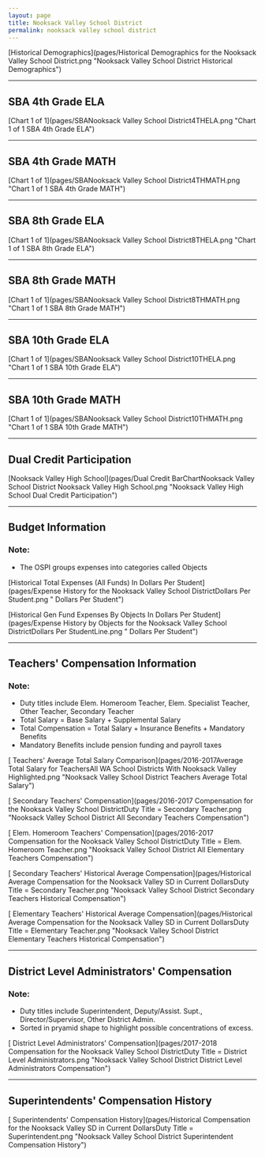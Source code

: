 ```yaml
---
layout: page
title: Nooksack Valley School District
permalink: nooksack valley school district
---
```



[Historical Demographics](pages/Historical Demographics for the Nooksack Valley School District.png "Nooksack Valley School District Historical Demographics")

___

## SBA 4th Grade ELA

[Chart 1 of 1](pages/SBANooksack Valley School District4THELA.png "Chart 1 of 1 SBA 4th Grade ELA")


___

## SBA 4th Grade MATH

[Chart 1 of 1](pages/SBANooksack Valley School District4THMATH.png "Chart 1 of 1 SBA 4th Grade MATH")


___

## SBA 8th Grade ELA

[Chart 1 of 1](pages/SBANooksack Valley School District8THELA.png "Chart 1 of 1 SBA 8th Grade ELA")


___

## SBA 8th Grade MATH

[Chart 1 of 1](pages/SBANooksack Valley School District8THMATH.png "Chart 1 of 1 SBA 8th Grade MATH")


___

## SBA 10th Grade ELA

[Chart 1 of 1](pages/SBANooksack Valley School District10THELA.png "Chart 1 of 1 SBA 10th Grade ELA")


___

## SBA 10th Grade MATH

[Chart 1 of 1](pages/SBANooksack Valley School District10THMATH.png "Chart 1 of 1 SBA 10th Grade MATH")


___

## Dual Credit Participation

[Nooksack Valley High School](pages/Dual Credit BarChartNooksack Valley School District Nooksack Valley High School.png "Nooksack Valley High School Dual Credit Participation")


___

## Budget Information
### Note:
- The OSPI groups expenses into categories called Objects

[Historical Total Expenses (All Funds) In Dollars Per Student](pages/Expense History for the Nooksack Valley School DistrictDollars Per Student.png " Dollars Per Student")

[Historical Gen Fund Expenses By Objects In Dollars Per Student](pages/Expense History by Objects for the Nooksack Valley School DistrictDollars Per StudentLine.png " Dollars Per Student")


___

## Teachers' Compensation Information
### Note:
- Duty titles include Elem. Homeroom Teacher, Elem. Specialist Teacher, Other Teacher, Secondary Teacher
- Total Salary = Base Salary + Supplemental Salary
- Total Compensation = Total Salary + Insurance Benefits + Mandatory Benefits
- Mandatory Benefits include pension funding and payroll taxes

[ Teachers' Average Total Salary Comparison](pages/2016-2017Average Total Salary for TeachersAll WA School Districts With Nooksack Valley Highlighted.png "Nooksack Valley School District Teachers Average Total Salary")

[ Secondary Teachers' Compensation](pages/2016-2017 Compensation for the Nooksack Valley School DistrictDuty Title = Secondary Teacher.png "Nooksack Valley School District All Secondary Teachers Compensation")

[ Elem. Homeroom Teachers' Compensation](pages/2016-2017 Compensation for the Nooksack Valley School DistrictDuty Title = Elem. Homeroom Teacher.png "Nooksack Valley School District All Elementary Teachers Compensation")

[ Secondary Teachers' Historical Average Compensation](pages/Historical Average Compensation for the Nooksack Valley SD in Current DollarsDuty Title = Secondary Teacher.png "Nooksack Valley School District Secondary Teachers Historical Compensation")

[ Elementary Teachers' Historical Average Compensation](pages/Historical Average Compensation for the Nooksack Valley SD in Current DollarsDuty Title = Elementary Teacher.png "Nooksack Valley School District Elementary Teachers Historical Compensation")


___

## District Level Administrators' Compensation

### Note:
- Duty titles include Superintendent, Deputy/Assist. Supt., Director/Supervisor, Other District Admin.
- Sorted in pryamid shape to highlight possible concentrations of excess.

[ District Level Administrators' Compensation](pages/2017-2018 Compensation for the Nooksack Valley School DistrictDuty Title = District Level Administrators.png "Nooksack Valley School District District Level Administrators Compensation")


___

## Superintendents' Compensation History

[ Superintendents' Compensation History](pages/Historical Compensation for the Nooksack Valley SD in Current DollarsDuty Title = Superintendent.png "Nooksack Valley School District Superintendent Compensation History")

